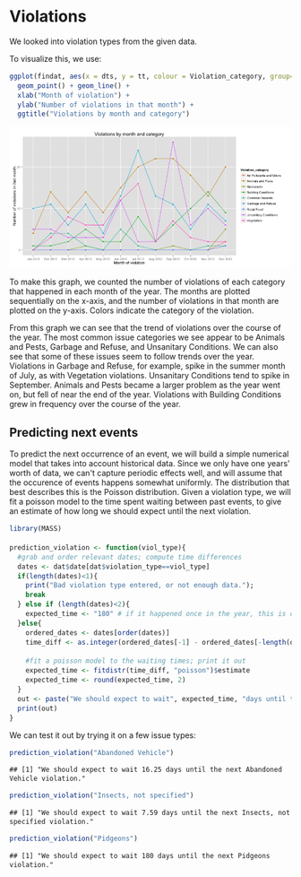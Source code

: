 Violations
========================================================

We looked into violation types from the given data.



To visualize this, we use:


```r
ggplot(findat, aes(x = dts, y = tt, colour = Violation_category, group=Violation_category)) +
  geom_point() + geom_line() + 
  xlab("Month of violation") + 
  ylab("Number of violations in that month") +
  ggtitle("Violations by month and category")
```

![plot of chunk unnamed-chunk-2](figure/unnamed-chunk-2.png) 


To make this graph, we counted the number of violations of each category that happened in each month of the year.  The months are plotted sequentially on the x-axis, and the number of violations in that month are plotted on the y-axis. Colors indicate the category of the violation.

From this graph we can see that the trend of violations over the course of the year. The most common issue categories we see appear to be Animals and Pests, Garbage and Refuse, and Unsanitary Conditions.  We can also see that some of these issues seem to follow trends over the year. Violations in Garbage and Refuse, for example, spike in the summer month of July, as with Vegetation violations. Unsanitary Conditions tend to spike in September.  Animals and Pests became a larger problem as the year went on, but fell of near the end of the year.  Violations with Building Conditions grew in frequency over the course of the year.

## Predicting next events
To predict the next occurrence of an event, we will build a simple numerical model that takes into account historical data. Since we only have one years' worth of data, we can't capture periodic effects well, and will assume that the occurence of events happens somewhat uniformly. The distribution that best describes this is the Poisson distribution.  Given a violation type, we will fit a poisson model to the time spent waiting between past events, to give an estimate of how long we should expect until the next violation.



```r
library(MASS)

prediction_violation <- function(viol_type){
  #grab and order relevant dates; compute time differences
  dates <- dat$date[dat$violation_type==viol_type]
  if(length(dates)<1){
    print("Bad violation type entered, or not enough data."); 
    break
  } else if (length(dates)<2){
    expected_time <- "180" # if it happened once in the year, this is our prediction
  }else{
    ordered_dates <- dates[order(dates)]
    time_diff <- as.integer(ordered_dates[-1] - ordered_dates[-length(ordered_dates)]) / 86400
    
    #fit a poisson model to the waiting times; print it out
    expected_time <- fitdistr(time_diff, "poisson")$estimate
    expected_time <- round(expected_time, 2)
  }
  out <- paste("We should expect to wait", expected_time, "days until the next", viol_type, "violation.")
  print(out)
}
```

We can test it out by trying it on a few issue types:


```r
prediction_violation("Abandoned Vehicle")
```

```
## [1] "We should expect to wait 16.25 days until the next Abandoned Vehicle violation."
```

```r
prediction_violation("Insects, not specified")
```

```
## [1] "We should expect to wait 7.59 days until the next Insects, not specified violation."
```

```r
prediction_violation("Pidgeons")
```

```
## [1] "We should expect to wait 180 days until the next Pidgeons violation."
```


